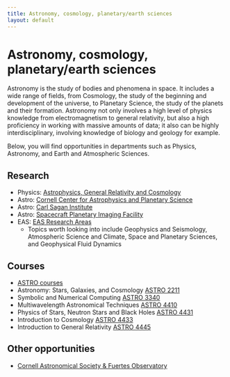 ```yaml
---
title: Astronomy, cosmology, planetary/earth sciences
layout: default
---
```

<link rel="stylesheet" href="/main.css">

# Astronomy, cosmology, planetary/earth sciences

Astronomy is the study of bodies and phenomena in space. It includes a wide range of fields, from Cosmology, the study of the beginning and development of the universe, to Planetary Science, the study of the planets and their formation. Astronomy not only involves a high level of physics knowledge from electromagnetism to general relativity, but also a high proficiency in working with massive amounts of data; it also can be highly interdisciplinary, involving knowledge of biology and geology for example. 

Below, you will find opportunities in departments such as Physics, Astronomy, and Earth and Atmospheric Sciences.

## Research
- Physics: [Astrophysics, General Relativity and Cosmology](https://physics.cornell.edu/research/astrophysics-general-relativity-and-cosmology)
- Astro: [Cornell Center for Astrophysics and Planetary Science](https://research.astro.cornell.edu/)
- Astro: [Carl Sagan Institute](https://carlsaganinstitute.cornell.edu/)
- Astro: [Spacecraft Planetary Imaging Facility](https://cornellspif.com/)
- EAS: [EAS Research Areas](https://www.eas.cornell.edu/eas/research/research-areas)
  - Topics worth looking into include Geophysics and Seismology, Atmospheric Science and Climate, Space and Planetary Sciences, and Geophysical Fluid Dynamics

## Courses
- [ASTRO courses](/classes/astroclasses.html)
- Astronomy: Stars, Galaxies, and Cosmology [ASTRO 2211](https://classes.cornell.edu/browse/roster/FA23/class/ASTRO/2211)
- Symbolic and Numerical Computing [ASTRO 3340](https://classes.cornell.edu/browse/roster/FA23/class/ASTRO/3340)
- Multiwavelength Astronomical Techniques [ASTRO 4410](https://classes.cornell.edu/browse/roster/FA23/class/ASTRO/4410)
- Physics of Stars, Neutron Stars and Black Holes [ASTRO 4431](https://classes.cornell.edu/browse/roster/FA23/class/ASTRO/4431)
- Introduction to Cosmology [ASTRO 4433](https://classes.cornell.edu/browse/roster/FA23/class/ASTRO/4433)
- Introduction to General Relativity [ASTRO 4445](https://classes.cornell.edu/browse/roster/FA23/class/ASTRO/4445)

## Other opportunities
- [Cornell Astronomical Society & Fuertes Observatory](https://www.cornellastrosociety.org/)
